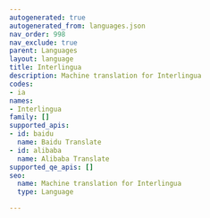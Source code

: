 ```yaml
---
autogenerated: true
autogenerated_from: languages.json
nav_order: 998
nav_exclude: true
parent: Languages
layout: language
title: Interlingua
description: Machine translation for Interlingua
codes:
- ia
names:
- Interlingua
family: []
supported_apis:
- id: baidu
  name: Baidu Translate
- id: alibaba
  name: Alibaba Translate
supported_qe_apis: []
seo:
  name: Machine translation for Interlingua
  type: Language

---
```


